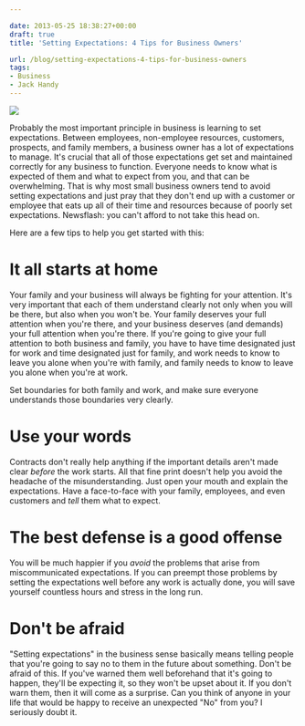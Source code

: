 ```yaml
---

date: 2013-05-25 18:38:27+00:00
draft: true
title: 'Setting Expectations: 4 Tips for Business Owners'

url: /blog/setting-expectations-4-tips-for-business-owners
tags:
- Business
- Jack Handy
---
```


![](http://static1.squarespace.com/static/5b29b282b27e39d3891a137e/5b29d50ac07b083624e43ad2/5b29d50ac07b083624e43aef/1529468458078/blog-image4.png)

  



Probably the most important principle in business is learning to set expectations. Between employees, non-employee resources, customers, prospects, and family members, a business owner has a lot of expectations to manage. It's crucial that all of those expectations get set and maintained correctly for any business to function. Everyone needs to know what is expected of them and what to expect from you, and that can be overwhelming. That is why most small business owners tend to avoid setting expectations and just pray that they don't end up with a customer or employee that eats up all of their time and resources because of poorly set expectations.
Newsflash: you can't afford to not take this head on.




Here are a few tips to help you get started with this:




# It all starts at home




Your family and your business will always be fighting for your attention. It's very important that each of them understand clearly not only when you will be there, but also when you won't be. Your family deserves your full attention when you're there, and your business deserves (and demands) your full attention when you're there. If you're going to give your full attention to both business and family, you have to have time designated just for work and time designated just for family, and work needs to know to leave you alone when you're with family, and family needs to know to leave you alone when you're at work.




Set boundaries for both family and work, and make sure everyone understands those boundaries very clearly.




# Use your words




Contracts don't really help anything if the important details aren't made clear _before_ the work starts. All that fine print doesn't help you avoid the headache of the misunderstanding. Just open your mouth and explain the expectations. Have a face-to-face with your family, employees, and even customers and _tell_ them what to expect.




# The best defense is a good offense




You will be much happier if you _avoid_ the problems that arise from miscommunicated expectations. If you can preempt those problems by setting the expectations well before any work is actually done, you will save yourself countless hours and stress in the long run.




# Don't be afraid




"Setting expectations" in the business sense basically means telling people that you're going to say no to them in the future about something. Don't be afraid of this. If you've warned them well beforehand that it's going to happen, they'll be expecting it, so they won't be upset about it. If you don't warn them, then it will come as a surprise. Can you think of anyone in your life that would be happy to receive an unexpected "No" from you? I seriously doubt it.
